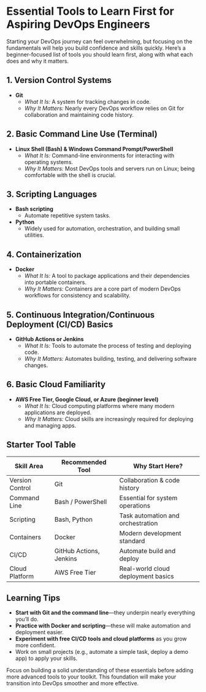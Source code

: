 # Essential Tools to Learn First for Aspiring DevOps Engineers

Starting your DevOps journey can feel overwhelming, but focusing on the fundamentals will help you build confidence and skills quickly. Here’s a beginner-focused list of tools you should learn first, along with what each does and why it matters.

## 1. **Version Control Systems**

- **Git**  
  - *What It Is:* A system for tracking changes in code.
  - *Why It Matters:* Nearly every DevOps workflow relies on Git for collaboration and maintaining code history.

## 2. **Basic Command Line Use (Terminal)**

- **Linux Shell (Bash) & Windows Command Prompt/PowerShell**  
  - *What It Is:* Command-line environments for interacting with operating systems.
  - *Why It Matters:* Most DevOps tools and servers run on Linux; being comfortable with the shell is crucial.

## 3. **Scripting Languages**

- **Bash scripting**  
  - Automate repetitive system tasks.
- **Python**  
  - Widely used for automation, orchestration, and building small utilities.

## 4. **Containerization**

- **Docker**  
  - *What It Is:* A tool to package applications and their dependencies into portable containers.
  - *Why It Matters:* Containers are a core part of modern DevOps workflows for consistency and scalability.

## 5. **Continuous Integration/Continuous Deployment (CI/CD) Basics**

- **GitHub Actions or Jenkins**  
  - *What It Is:* Tools to automate the process of testing and deploying code.
  - *Why It Matters:* Automates building, testing, and delivering software changes.

## 6. **Basic Cloud Familiarity**

- **AWS Free Tier, Google Cloud, or Azure (beginner level)**  
  - *What It Is:* Cloud computing platforms where many modern applications are deployed.
  - *Why It Matters:* Cloud skills are increasingly required for deploying and managing apps.

## Starter Tool Table

| Skill Area      | Recommended Tool     | Why Start Here?                    |
|-----------------|---------------------|------------------------------------|
| Version Control | Git                 | Collaboration & code history       |
| Command Line    | Bash / PowerShell   | Essential for system operations    |
| Scripting       | Bash, Python        | Task automation and orchestration  |
| Containers      | Docker              | Modern development standard        |
| CI/CD           | GitHub Actions, Jenkins | Automate build and deploy      |
| Cloud Platform  | AWS Free Tier       | Real-world cloud deployment basics |

## Learning Tips

- **Start with Git and the command line**—they underpin nearly everything you’ll do.
- **Practice with Docker and scripting**—these will make automation and deployment easier.
- **Experiment with free CI/CD tools and cloud platforms** as you grow more confident.
- Work on small projects (e.g., automate a simple task, deploy a demo app) to apply your skills.

Focus on building a solid understanding of these essentials before adding more advanced tools to your toolkit. This foundation will make your transition into DevOps smoother and more effective.